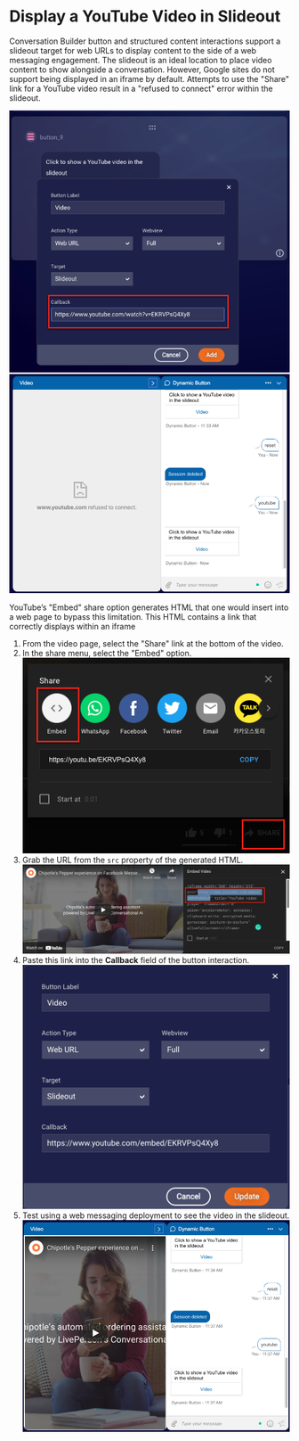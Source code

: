 # Display a YouTube Video in Slideout

Conversation Builder button and structured content interactions support a slideout target for web URLs to display content to the side of a web messaging engagement. The slideout is an ideal location to place video content to show alongside a conversation. However, Google sites do not support being displayed in an iframe by default. Attempts to use the "Share" link for a YouTube video result in a "refused to connect" error within the slideout.

![button-bad-link](button-bad-link.png)
![slideout-fail](slideout-fail.png)

YouTube’s "Embed" share option generates HTML that one would insert into a web page to bypass this limitation. This HTML contains a link that correctly displays within an iframe

1. From the video page, select the "Share" link at the bottom of the video.
2. In the share menu, select the "Embed" option. ![youtube-share](youtube-share.png)
3. Grab the URL from the `src` property of the generated HTML. ![embed-link](embed-link.png)
4. Paste this link into the **Callback** field of the button interaction. ![button-good-link](button-good-link.png)
5. Test using a web messaging deployment to see the video in the slideout.
![slideout-success](slideout-success.png)
